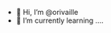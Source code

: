 - 👋 Hi, I’m @orivaille
- 🌱 I’m currently learning ....

<!---
orivaille/orivaille is a ✨ special ✨ repository because its `README.md` (this file) appears on your GitHub profile.
You can click the Preview link to take a look at your changes.
--->
